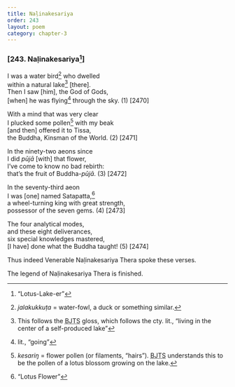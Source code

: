 ```yaml
---
title: Naḷinakesariya
order: 243
layout: poem
category: chapter-3
---
```


### \[243. Naḷinakesariya[^1]\]

I was a water bird[^2] who dwelled  
within a natural lake[^3] \[there\].  
Then I saw \[him\], the God of Gods,  
\[when\] he was flying[^4] through the sky. (1) \[2470\]

With a mind that was very clear  
I plucked some pollen[^5] with my beak  
\[and then\] offered it to Tissa,  
the Buddha, Kinsman of the World. (2) \[2471\]

In the ninety-two aeons since  
I did *pūjā* \[with\] that flower,  
I’ve come to know no bad rebirth:  
that’s the fruit of Buddha-*pūjā*. (3) \[2472\]

In the seventy-third aeon  
I was \[one\] named Satapatta,[^6]  
a wheel-turning king with great strength,  
possessor of the seven gems. (4) \[2473\]

The four analytical modes,  
and these eight deliverances,  
six special knowledges mastered,  
\[I have\] done what the Buddha taught! (5) \[2474\]

Thus indeed Venerable Naḷinakesariya Thera spoke these verses.

The legend of Naḷinakesariya Thera is finished.

[^1]: “Lotus-Lake-er”

[^2]: *jalakukkuṭa* = water-fowl, a duck or something similar.

[^3]: This follows the <abbr title="Buddha Jayanthi Tripitaka Series">BJTS</abbr> gloss, which follows the cty. lit., “living in the center of a self-produced lake”

[^4]: lit., “going”

[^5]: *kesariŋ* = flower pollen (or filaments, “hairs”). <abbr title="Buddha Jayanthi Tripitaka Series">BJTS</abbr> understands this to be the pollen of a lotus blossom growing on the lake.

[^6]: “Lotus Flower”
